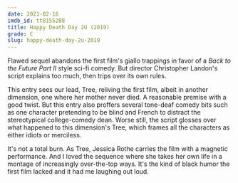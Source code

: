 ```yaml
---
date: 2021-02-16
imdb_id: tt8155288
title: Happy Death Day 2U (2019)
grade: C
slug: happy-death-day-2u-2019
---
```


Flawed sequel abandons <span data-imdb-id="tt5308322">the first film</span>'s giallo trappings in favor of a <span data-imdb-id="tt0096874">_Back to the Future Part II_</span> style sci-fi comedy. But director Christopher Landon's script explains too much, then trips over its own rules.

<!-- end -->

This entry sees our lead, Tree, reliving the first film, albeit in another dimension, one where her mother never died. A reasonable premise with a good twist. But this entry also proffers several tone-deaf comedy bits such as one character pretending to be blind and French to distract the stereotypical college-comedy dean. Worse still, the script glosses over what happened to this dimension's Tree, which frames all the characters as either idiots or merciless.

It's not a total burn. As Tree, Jessica Rothe carries the film with a magnetic performance. And I loved the sequence where she takes her own life in a montage of increasingly over-the-top ways. It's the kind of black humor the first film lacked and it had me laughing out loud.